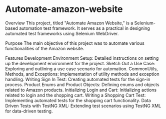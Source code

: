 # Automate-amazon-website
Overview
This project, titled "Automate Amazon Website," is a Selenium-based automation test framework. 
It serves as a practical in designing automated test frameworks using Selenium WebDriver.

Purpose
The main objective of this project was to automate various functionalities of the Amazon website.

Features
Development Environment Setup: Detailed instructions on setting up the development environment for the project.
Sketch Out a Use Case: Exploring and outlining a use case scenario for automation.
CommonUtils, Methods, and Exceptions: Implementation of utility methods and exception handling.
Writing Sign In Test: Creating automated tests for the sign-in process.
Product Enums and Product Objects: Defining enums and objects related to Amazon products.
Initializing Login and Cart: Initializing actions related to login and the shopping cart.
Writing a Shopping Cart Test: Implementing automated tests for the shopping cart functionality.
Data Driven Tests with TestNG XML: Extending test scenarios using TestNG XML for data-driven testing.
